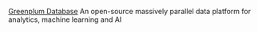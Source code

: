 [Greenplum Database](https://greenplum.org/)
An open-source massively parallel data platform for analytics, machine learning and AI
